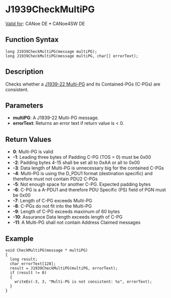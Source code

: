 # J1939CheckMultiPG

[Valid for](../../../Shared/FeatureAvailability.md): CANoe DE • CANoe4SW DE

## Function Syntax

```plaintext
long J1939CheckMultiPG(message multiPG);
long J1939CheckMultiPG(message multiPG, char[] errorText);
```

## Description

Checks whether a [J1939-22 Multi-PG](../../../CANoeCANalyzer/J1939/J1939CANfd/1939CANfd.md) and its Contained-PGs (C-PGs) are consistent.

## Parameters

- **multiPG**: A J1939-22 Multi-PG message.
- **errorText**: Returns an error text if return value is < 0.

## Return Values

- **0**: Multi-PG is valid
- **-1**: Leading three bytes of Padding C-PG (TOS = 0) must be 0x00
- **-2**: Padding bytes 4-15 shall be set all to 0xAA or all to 0x00
- **-3**: Data length of Multi-PG is unnecessary big for the contained C-PGs
- **-4**: Multi-PG is using the D_PDU1 format (destination specific) and therefore must not contain PDU2 C-PGs
- **-5**: Not enough space for another C-PG. Expected padding bytes
- **-6**: C-PG is a A-PDU1 and therefore PDU Specific (PS) field of PGN must be 0x00
- **-7**: Length of C-PG exceeds Multi-PG
- **-8**: C-PGs do not fit into the Multi-PG
- **-9**: Length of C-PG exceeds maximum of 60 bytes
- **-10**: Assurance Data length exceeds length of C-PG
- **-11**: A Multi-PG shall not contain Address Claimed messages

## Example

```plaintext
void CheckMultiPG(message * multiPG)
{
  long result;
  char errorText[128];
  result = J1939CheckMultiPG(multiPG, errorText);
  if (result != 0)
  {
    writeEx(-3, 3, "Multi-PG is not consistent: %s", errorText);
  }
}
```
